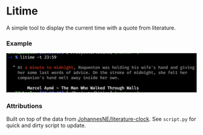 # Litime

A simple tool to display the current time with a quote from literature.

### Example

![example](example.png)


### Attributions
Built on top of the data from [JohannesNE/literature-clock](https://github.com/JohannesNE/literature-clock). See `script.py` for quick and dirty script to update.
